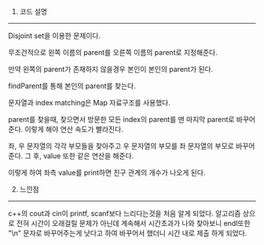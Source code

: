 1. 코드 설명
<hr>
Disjoint set을 이용한 문제이다.

무조건적으로 왼쪽 이름의 parent를 오른쪽 이름의 parent로 지정해준다.

만약 왼쪽의 parent가 존재하지 않을경우 본인이 본인의 parent가 된다.

findParent를 통해 본인의 parent를 찾는다.

문자열과 index matching은 Map 자료구조를 사용했다.

parent를 찾을때, 찾으면서 방문한 모든 index의 parent를 맨 마지막 parent로 바꾸어준다. 이렇게 해야 연산 속도가 빨라진다.

좌, 우 문자열의 각각 부모들을 찾아주고 우 문자열의 부모를 좌 문자열의 부모로 바꾸어준다. 그 후, value 또한 같은 연산을 해준다.

이렇게 하여 좌측 value를 print하면 친구 관계의 개수가 나오게 된다.


2. 느낀점
<hr>
c++의 cout과 cin이 printf, scanf보다 느리다는것을 처음 알게 되었다. 알고리즘 상으로 전혀 시간이 오래걸릴 문제가 아닌데 계속해서 시간초과가 나와 찾아보니 endl또한 "\n" 문자로 바꾸어주는게 낫다고 하여 바꾸어서 했더니 시간 내로 제출 하게 되었다.

